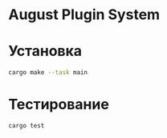 # August Plugin System

# Установка
```bash
cargo make --task main
```

# Тестирование
```bash
cargo test
```